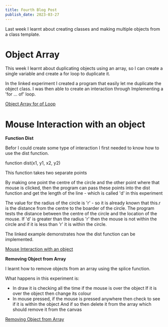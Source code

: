 ```yaml
---
title: Fourth Blog Post
publish_date: 2023-03-27
---
```


Last week I learnt about creating classes and making multiple objects from a class template. 

# Object Array

This week I learnt about duplicating objects using an array, so I can create a single variable  and create a for loop to duplicate it.

In the linked experiment I created a program that easily let me duplicate the object class. I was then able to create an interaction through Implementing a 'for … of' loop.

[Object Array for of Loop](https://editor.p5js.org/annieconron/full/Vhjwom2SG) 

# Mouse Interaction with an object 

**Function Dist**

Befor I could create some type of interaction I first needed to know how to use the dist function. 

function dist(x1, y1, x2, y2)

This function takes two separate points 

By making one point the centre of the circle and the other point where that mouse is clicked, then the program can pass these points into the dist function and get the length of the line - which is called 'd' in this experiment

The value for the radius of the circle is 'r' - so it is already known that this.r is the distance from the centre to the boarder of the circle.
The program tests the distance between the centre of the circle and the location of the mouse. If 'd' is greater than the radius 'r' then the mouse is not within the circle and if it is less than 'r' it is within the circle.

The linked example demonstrates how the dist function can be implemented.

[Mouse Interaction with an object](https://editor.p5js.org/annieconron/full/jH81Ry0n6)

**Removing Object from Array**

I learnt how to remove objects from an array using the splice function. 

What happens in this experiment is:
- In draw it is checking all the time if the mouse is over the object 
	If it is over the object then change its colour 
- In mouse pressed, if the mouse is pressed anywhere then check to see if it is within the object 
  And if so then delete it from the array which should remove it from the canvas  

[Removing Object from Array](https://editor.p5js.org/annieconron/full/117PEBTXm)